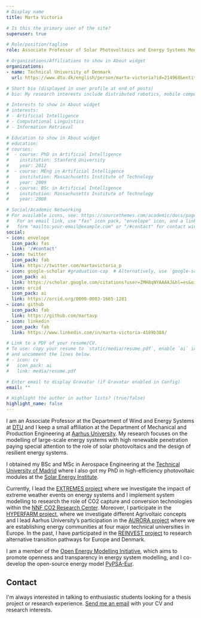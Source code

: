 ```yaml
---
# Display name
title: Marta Victoria

# Is this the primary user of the site?
superuser: true

# Role/position/tagline
role: Associate Professor of Solar Photovoltaics and Energy Systems Modelling

# Organizations/Affiliations to show in About widget
organizations:
- name: Technical University of Denmark
  url: https://www.dtu.dk/english/person/marta-victoria?id=214968&entity=profile

# Short bio (displayed in user profile at end of posts)
# bio: My research interests include distributed robotics, mobile computing and programmable matter.

# Interests to show in About widget
# interests:
# - Artificial Intelligence
# - Computational Linguistics
# - Information Retrieval

# Education to show in About widget
# education:
# courses:
#  - course: PhD in Artificial Intelligence
#    institution: Stanford University
#    year: 2012
#  - course: MEng in Artificial Intelligence
#    institution: Massachusetts Institute of Technology
#    year: 2009
#  - course: BSc in Artificial Intelligence
#    institution: Massachusetts Institute of Technology
#    year: 2008

# Social/Academic Networking
# For available icons, see: https://sourcethemes.com/academic/docs/page-builder/#icons
#   For an email link, use "fas" icon pack, "envelope" icon, and a link in the
#   form "mailto:your-email@example.com" or "/#contact" for contact widget.
social:
- icon: envelope
  icon_pack: fas
  link: '/#contact'
- icon: twitter
  icon_pack: fab
  link: https://twitter.com/martavictoria_p
- icon: google-scholar #graduation-cap  # Alternatively, use `google-scholar` icon from `ai` icon pack
  icon_pack: ai
  link: https://scholar.google.com/citations?user=ZMH8qNYAAAAJ&hl=es&oi=ao
- icon: orcid
  icon_pack: ai
  link: https://orcid.org/0000-0003-1665-1281
- icon: github
  icon_pack: fab
  link: https://github.com/martavp
- icon: linkedin
  icon_pack: fab
  link: https://www.linkedin.com/in/marta-victoria-4189b388/

# Link to a PDF of your resume/CV.
# To use: copy your resume to `static/media/resume.pdf`, enable `ai` icons in `params.toml`, 
# and uncomment the lines below.
# - icon: cv
#   icon_pack: ai
#   link: media/resume.pdf

# Enter email to display Gravatar (if Gravatar enabled in Config)
email: ""

# Highlight the author in author lists? (true/false)
highlight_name: false
---
```


I am an Associate Professor at the Department of Wind and Energy Systems at [DTU](https://www.dtu.dk/english/person/marta-victoria?id=214968&entity=profile) and I keep a small affiliation at the Department of Mechanical and Production Engineering at [Aarhus University](https://pure.au.dk/portal/en/persons/marta-victoria%2885c9cc23-6c66-44fa-9cdc-cfceb955cd9b%29.html). My research focuses on the modelling of large-scale energy systems with high renewable penetration paying special attention to the role of solar photovoltaics and the design of resilient energy systems. 

I obtained my BSc and MSc in Aerospace Engineering at the [Technical University of Madrid](https://www.etsiae.upm.es/index.php?id=etsiae&L=1) where I also got my PhD in high-efficiency photovoltaic modules at the [Solar Energy Institute](https://www.ies.upm.es/). 

Currently, I lead the [EXTREMES project](https://dff.dk/en/apply/supported-research/research-leaders/research-leaders-2022/researchleader-30?set_language=en) where we investigate the impact of extreme weather events on energy systems and I implement system modelling to research the role of CO2 capture and conversion technologies within the [NNF CO2 Research Center](https://corc.au.dk/).
Moreover, I participate in the [HYPERFARM project](https://hyperfarm.eu/), where we investigate different Agrivoltaic concepts and I lead Aarhus University’s participation in the [AURORA project](https://www.aurora-h2020.eu/au-main/) where we are establishing energy communities at four major technical universities in Europe. In the past, I have participated in the [REINVEST project](https://reinvestproject.eu/) to research alternative transition pathways for Europe and Denmark. 

I am a member of the [Open Energy Modelling Initiative](https://openmod-initiative.org/), which aims to promote openness and transparency in energy system modelling, and I co-develop the open-source energy model [PyPSA-Eur](https://github.com/PyPSA/pypsa-eur).


## Contact ##
I'm always interested in talking to enthusiastic students looking for a thesis project or research experience. [Send me an email](https://www.dtu.dk/english/person/marta-victoria?id=214968&entity=profile) with your CV and research interests.


